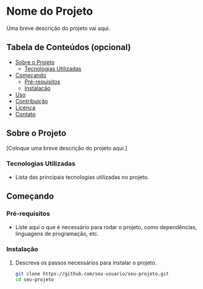 # Nome do Projeto

Uma breve descrição do projeto vai aqui.

## Tabela de Conteúdos (opcional)

- [Sobre o Projeto](#sobre-o-projeto)
  - [Tecnologias Utilizadas](#tecnologias-utilizadas)
- [Começando](#começando)
  - [Pré-requisitos](#pré-requisitos)
  - [Instalação](#instalação)
- [Uso](#uso)
- [Contribuição](#contribuição)
- [Licença](#licença)
- [Contato](#contato)

## Sobre o Projeto

[Coloque uma breve descrição do projeto aqui.]

### Tecnologias Utilizadas

- Lista das principais tecnologias utilizadas no projeto.

## Começando

### Pré-requisitos

- Liste aqui o que é necessário para rodar o projeto, como dependências, linguagens de programação, etc.

### Instalação

1. Descreva os passos necessários para instalar o projeto.
   ```sh
   git clone https://github.com/seu-usuario/seu-projeto.git
   cd seu-projeto
